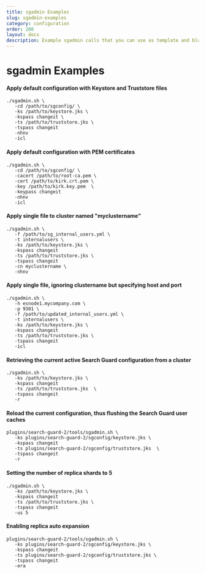 ```yaml
---
title: sgadmin Examples
slug: sgadmin-examples
category: configuration
order: 200
layout: docs
description: Example sgadmin calls that you can use as template and blueprint.
---
```

<!---
Copryight 2017 floragunn GmbH
-->
# sgadmin Examples

#### Apply default configuration with Keystore and Truststore files
```
./sgadmin.sh \
   -cd /path/to/sgconfig/ \
   -ks /path/to/keystore.jks \
   -kspass changeit \
   -ts /path/to/truststore.jks \
   -tspass changeit
   -nhnv
   -icl
```

#### Apply default configuration with PEM certificates
```
./sgadmin.sh \
   -cd /path/to/sgconfig/ \
   -cacert /path/to/root-ca.pem \
   -cert /path/to/kirk.crt.pem \
   -key /path/to/kirk.key.pem  \
   -keypass changeit
   -nhnv
   -icl
```

#### Apply single file to cluster named "myclustername"
```
./sgadmin.sh \
   -f /path/to/sg_internal_users.yml \
   -t internalusers \
   -ks /path/to/keystore.jks \
   -kspass changeit
   -ts /path/to/truststore.jks \
   -tspass changeit
   -cn myclustername \
   -nhnv
```

#### Apply single file, ignoring clustername but specifying host and port
```
./sgadmin.sh \
   -h esnode1.mycompany.com \
   -p 9301 \
   -f /path/to/updated_internal_users.yml \
   -t internalusers \
   -ks /path/to/keystore.jks \
   -kspass changeit
   -ts /path/to/truststore.jks \
   -tspass changeit
   -icl
```
#### Retrieving the current active Search Guard configuration from a cluster
```
./sgadmin.sh \
   -ks /path/to/keystore.jks \
   -kspass changeit
   -ts /path/to/truststore.jks  \
   -tspass changeit
   -r
```

#### Reload the current configuration, thus flushing the Search Guard user caches

```
plugins/search-guard-2/tools/sgadmin.sh \
   -ks plugins/search-guard-2/sgconfig/keystore.jks \
   -kspass changeit
   -ts plugins/search-guard-2/sgconfig/truststore.jks  \
   -tspass changeit
   -r  
```

#### Setting the number of replica shards to 5
```
./sgadmin.sh \
   -ks /path/to/keystore.jks \
   -kspass changeit
   -ts /path/to/truststore.jks \
   -tspass changeit
   -us 5
```

#### Enabling replica auto expansion
```
plugins/search-guard-2/tools/sgadmin.sh \
   -ks plugins/search-guard-2/sgconfig/keystore.jks \
   -kspass changeit
   -ts plugins/search-guard-2/sgconfig/truststore.jks \
   -tspass changeit
   -era
```
